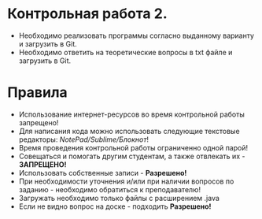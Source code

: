 # Контрольная работа 2.

* Необходимо реализовать программы согласно выданному варианту и загрузить в Git.
* Необходимо ответить на теоретические вопросы в txt файле и загрузить в Git.

# Правила
* Использование интернет-ресурсов во время контрольной работы запрещено!
* Для написания кода можно использовать следующие текстовые редакторы: *NotePad/Sublime/Блокнот*!
* Время проведения контрольной работы ограниченно одной парой!
* Совещаться и помогать другим студентам, а также отвлекать их - **ЗАПРЕЩЕНО!**
* Использовать собственные записи - **Разрешено!**
* При необходимости уточнения и/или при наличии вопросов по заданию - необходимо обратиться к преподавателю!
* Загружать необходимо только файлы с расширением .java
* Если не видно вопрос на доске - подходить **Разрешено!**
